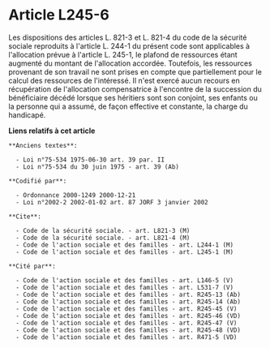 # Article L245-6

Les dispositions des articles L. 821-3 et L. 821-4 du code de la sécurité sociale reproduits à l'article L. 244-1 du présent
code sont applicables à l'allocation prévue à l'article L. 245-1, le plafond de ressources étant augmenté du montant de
l'allocation accordée. Toutefois, les ressources provenant de son travail ne sont prises en compte que partiellement pour le
calcul des ressources de l'intéressé. Il n'est exercé aucun recours en récupération de l'allocation compensatrice à
l'encontre de la succession du bénéficiaire décédé lorsque ses héritiers sont son conjoint, ses enfants ou la personne qui a
assumé, de façon effective et constante, la charge du handicapé.

**Liens relatifs à cet article**

	**Anciens textes**:

	  - Loi n°75-534 1975-06-30 art. 39 par. II
	  - Loi n°75-534 du 30 juin 1975 - art. 39 (Ab)

	**Codifié par**:

	  - Ordonnance 2000-1249 2000-12-21
	  - Loi n°2002-2 2002-01-02 art. 87 JORF 3 janvier 2002

	**Cite**:

	  - Code de la sécurité sociale. - art. L821-3 (M)
	  - Code de la sécurité sociale. - art. L821-4 (M)
	  - Code de l'action sociale et des familles - art. L244-1 (M)
	  - Code de l'action sociale et des familles - art. L245-1 (M)

	**Cité par**:

	  - Code de l'action sociale et des familles - art. L146-5 (V)
	  - Code de l'action sociale et des familles - art. L531-7 (V)
	  - Code de l'action sociale et des familles - art. R245-13 (Ab)
	  - Code de l'action sociale et des familles - art. R245-14 (Ab)
	  - Code de l'action sociale et des familles - art. R245-45 (V)
	  - Code de l'action sociale et des familles - art. R245-46 (VD)
	  - Code de l'action sociale et des familles - art. R245-47 (V)
	  - Code de l'action sociale et des familles - art. R245-48 (VD)
	  - Code de l'action sociale et des familles - art. R471-5 (VD)

